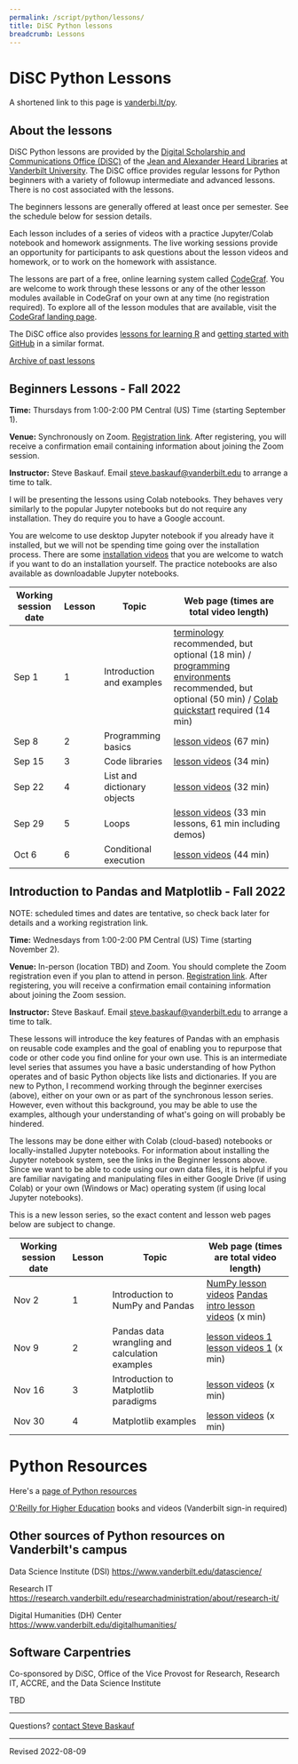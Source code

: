```yaml
---
permalink: /script/python/lessons/
title: DiSC Python lessons
breadcrumb: Lessons
---
```


# DiSC Python Lessons

A shortened link to this page is [vanderbi.lt/py](http://vanderbi.lt/py).

## About the lessons

DiSC Python lessons are provided by the [Digital Scholarship and Communications Office (DiSC)](https://www.library.vanderbilt.edu/scholarly/) of the [Jean and Alexander Heard Libraries](https://www.library.vanderbilt.edu/) at [Vanderbilt University](https://www.vanderbilt.edu/).  The DiSC office provides regular lessons for Python beginners with a variety of followup intermediate and advanced lessons. There is no cost associated with the lessons.

The beginners lessons are generally offered at least once per semester.  See the schedule below for session details.   

Each lesson includes of a series of videos with a practice Jupyter/Colab notebook and homework assignments. The live working sessions provide an opportunity for participants to ask questions about the lesson videos and homework, or to work on the homework with assistance.  

The lessons are part of a free, online learning system called [CodeGraf](../../codegraf). You are welcome to work through these lessons or any of the other lesson modules available in CodeGraf on your own at any time (no registration required). To explore all of the lesson modules that are available, visit the [CodeGraf landing page](../../codegraf). 

The DiSC office also provides [lessons for learning R](http://vanderbi.lt/r) and [getting started with GitHub](http://vanderbi.lt/github) in a similar format.

[Archive of past lessons](../archive/)


## Beginners Lessons - Fall 2022

**Time:** Thursdays from 1:00-2:00 PM Central (US) Time (starting September 1). 

**Venue:** Synchronously on Zoom. [Registration link](https://vanderbilt.zoom.us/meeting/register/). After registering, you will receive a confirmation email containing information about joining the Zoom session. 

**Instructor:** Steve Baskauf. Email [steve.baskauf@vanderbilt.edu](mailto:steve.baskauf@vanderbilt.edu) to arrange a time to talk.

I will be presenting the lessons using Colab notebooks. They behaves very similarly to the popular Jupyter notebooks but do not require any installation. They do require you to have a Google account.

You are welcome to use desktop Jupyter notebook if you already have it installed, but we will not be spending time going over the installation process. There are some [installation videos](../../codegraf/003/) that you are welcome to watch if you want to do an installation yourself. The practice notebooks are also available as downloadable Jupyter notebooks.

| Working session date | Lesson | Topic | Web page (times are total video length) |
|---|---|---|---|
| Sep 1 | 1 | Introduction and examples | [terminology](../../codegraf/001/) recommended, but optional (18 min) / [programming environments](../../codegraf/002/) recommended, but optional (50 min) / [Colab quickstart](../../codegraf/003a/) required (14 min) |
| Sep 8 | 2 | Programming basics | [lesson videos](../../codegraf/004/) (67 min) |
| Sep 15 | 3 | Code libraries | [lesson videos](../../codegraf/005/) (34 min) |
| Sep 22 | 4 | List and dictionary objects | [lesson videos](../../codegraf/006a/) (32 min) |
| Sep 29 | 5 | Loops | [lesson videos](../../codegraf/006b/) (33 min lessons, 61 min including demos) |
| Oct 6 | 6 | Conditional execution | [lesson videos](../../codegraf/006c/) (44 min) |


## Introduction to Pandas and Matplotlib - Fall 2022

NOTE: scheduled times and dates are tentative, so check back later for details and a working registration link.

**Time:** Wednesdays from 1:00-2:00 PM Central (US) Time (starting November 2). 

**Venue:** In-person (location TBD) and Zoom. You should complete the Zoom registration even if you plan to attend in person. [Registration link](https://vanderbilt.zoom.us/meeting/register/). After registering, you will receive a confirmation email containing information about joining the Zoom session. 

**Instructor:** Steve Baskauf. Email [steve.baskauf@vanderbilt.edu](mailto:steve.baskauf@vanderbilt.edu) to arrange a time to talk.

These lessons will introduce the key features of Pandas with an emphasis on reusable code examples and the goal of enabling you to repurpose that code or other code you find online for your own use. This is an intermediate level series that assumes you have a basic understanding of how Python operates and of basic Python objects like lists and dictionaries. If you are new to Python, I recommend working through the beginner exercises (above), either on your own or as part of the synchronous lesson series. However, even without this background, you may be able to use the examples, although your understanding of what's going on will probably be hindered.

The lessons may be done either with Colab (cloud-based) notebooks or locally-installed Jupyter notebooks. For information about installing the Jupyter notebook system, see the links in the Beginner lessons above. Since we want to be able to code using our own data files, it is helpful if you are familiar navigating and manipulating files in either Google Drive (if using Colab) or your own (Windows or Mac) operating system (if using local Jupyter notebooks).

This is a new lesson series, so the exact content and lesson web pages below are subject to change.

| Working session date | Lesson | Topic | Web page (times are total video length) |
|---|---|---|---|
| Nov 2 | 1 | Introduction to NumPy and Pandas | [NumPy lesson videos](../../codegraf/007/) [Pandas intro lesson videos](../../codegraf/008/) (x min) |
| Nov 9 | 2 | Pandas data wrangling and calculation examples | [lesson videos 1](../../codegraf/009a/) [lesson videos 1](../../codegraf/009b/) (x min) |
| Nov 16 | 3 | Introduction to Matplotlib paradigms | [lesson videos](../../codegraf/ees4/) (x min) |
| Nov 30 | 4 | Matplotlib examples | [lesson videos](../../codegraf/010/) (x min) |


# Python Resources

Here's a [page of Python resources](../)

[O'Reilly for Higher Education](http://www.library.vanderbilt.edu/eres?id=1676) books and videos (Vanderbilt sign-in required)

## Other sources of Python resources on Vanderbilt's campus

Data Science Institute (DSI) <https://www.vanderbilt.edu/datascience/>

Research IT <https://research.vanderbilt.edu/researchadministration/about/research-it/>

Digital Humanities (DH) Center <https://www.vanderbilt.edu/digitalhumanities/>

## Software Carpentries 

Co-sponsored by DiSC, Office of the Vice Provost for Research, Research IT, ACCRE, and the Data Science Institute

TBD

--------------------

Questions? [contact Steve Baskauf](mailto:steve.baskauf@vanderbilt.edu)

----
Revised 2022-08-09

